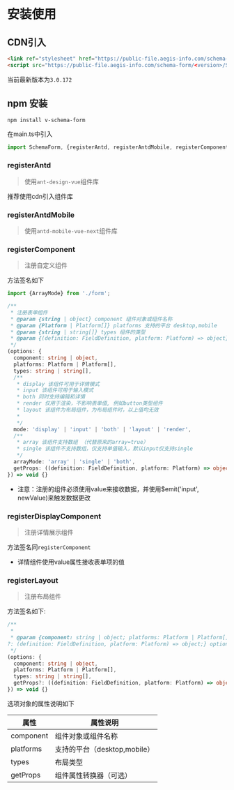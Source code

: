 # 安装使用

## CDN引入

```html
<link ref="stylesheet" href="https://public-file.aegis-info.com/schema-form/<version>/SchemaForm.css">
<script src="https://public-file.aegis-info.com/schema-form/<version>/SchemaForm.umd.min.js.gz"></script>
```
当前最新版本为<code>3.0.172</code>

## npm 安装

```bash
npm install v-schema-form
```

在main.ts中引入
```typescript
import SchemaForm, {registerAntd, registerAntdMobile, registerComponent} from 'v-shema-form';
```

### registerAntd

> 使用<code>ant-design-vue</code>组件库

推荐使用cdn引入组件库

### registerAntdMobile

> 使用<code>antd-mobile-vue-next</code>组件库
> 
### registerComponent

> 注册自定义组件

方法签名如下

```typescript
import {ArrayMode} from './form';

/**
 * 注册表单组件
 * @param {string | object} component 组件对象或组件名称
 * @param {Platform | Platform[]} platforms 支持的平台 desktop,mobile
 * @param {string | string[]} types 组件的类型
 * @param {(definition: FieldDefinition, platform: Platform) => object} getProps 组件属性转换器（可选）
 */
(options: {
  component: string | object,
  platforms: Platform | Platform[],
  types: string | string[],
  /**
   * display 该组件可用于详情模式
   * input 该组件可用于输入模式
   * both 同时支持编辑和详情
   * render 仅用于渲染，不影响表单值, 例如button类型组件
   * layout 该组件为布局组件，为布局组件时，以上值均无效
   *
   */
  mode: 'display' | 'input' | 'both' | 'layout' | 'render',
  /**
   * array 该组件支持数组 （代替原来的array=true）
   * single 该组件不支持数组，仅支持单值输入，默认input仅支持single
   */
  arrayMode: 'array' | 'single' | 'both',
  getProps: ((definition: FieldDefinition, platform: Platform) => object)
}) => void {}
```
* 注意：注册的组件必须使用value来接收数据，并使用$emit('input', newValue)来触发数据更改

### registerDisplayComponent

> 注册详情展示组件

方法签名同<code>registerComponent</code>

* 详情组件使用value属性接收表单项的值

### registerLayout

> 注册布局组件

方法签名如下:

```typescript
/**
 * 
 * @param {component: string | object; platforms: Platform | Platform[]; types: string | string[]; getProps
?: (definition: FieldDefinition, platform: Platform) => object;} options 选项
 */
(options: {
  component: string | object,
  platforms: Platform | Platform[],
  types: string | string[],
  getProps?: ((definition: FieldDefinition, platform: Platform) => object)
}) => void {}
```


选项对象的属性说明如下

属性|属性说明
---|---
component|组件对象或组件名称
platforms|支持的平台（desktop,mobile）
types| 布局类型
getProps| 组件属性转换器（可选）
